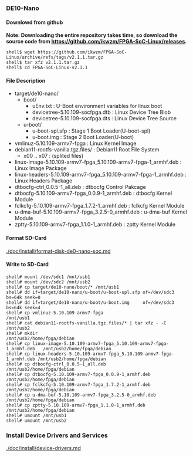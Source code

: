 ### DE10-Nano

#### Downlowd from github

**Note: Downloading the entire repository takes time, so download the source code from https://github.com/ikwzm/FPGA-SoC-Linux/releases.**

```console
shell$ wget https://github.com/ikwzm/FPGA-SoC-Linux/archive/refs/tags/v2.1.1.tar.gz
shell$ tar xfz v2.1.1.tar.gz
shell$ cd FPGA-SoC-Linux-v2.1.1
```

#### File Description

 * target/de10-nano/
   + boot/
     - uEnv.txt                                                      : U-Boot environment variables for linux boot
     - devicetree-5.10.109-socfpga.dtb                               : Linux Device Tree Blob   
     - devicetree-5.10.109-socfpga.dts                               : Linux Device Tree Source
   + u-boot/
     - u-boot-spl.sfp                                                : Stage 1 Boot Loader(U-boot-spl)
     - u-boot.img                                                    : Stage 2 Boot Loader(U-boot)
 * vmlinuz-5.10.109-armv7-fpga                                       : Linux Kernel Image
 * debian11-rootfs-vanilla.tgz.files/                                : Debian11 Root File System
   + x00 .. x07                                                      : (splited files)
 * linux-image-5.10.109-armv7-fpga_5.10.109-armv7-fpga-1_armhf.deb   : Linux Image Package
 * linux-headers-5.10.109-armv7-fpga_5.10.109-armv7-fpga-1_armhf.deb : Linux Headers Package
 * dtbocfg-ctrl_0.0.5-1_all.deb                                      : dtbocfg Control Pakcage
 * dtbocfg-5.10.109-armv7-fpga_0.0.9-1_armhf.deb                     : dtbocfg Kernel Module
 * fclkcfg-5.10.109-armv7-fpga_1.7.2-1_armhf.deb                     : fclkcfg Kernel Module
 * u-dma-buf-5.10.109-armv7-fpga_3.2.5-0_armhf.deb                   : u-dma-buf Kernel Module
 * zptty-5.10.109-armv7-fpga_1.1.0-1_armhf.deb                       : zptty   Kernel Module

#### Format SD-Card

[./doc/install/format-disk-de0-nano-soc.md](format-disk-de0-nano-soc.md)

#### Write to SD-Card

````console
shell# mount /dev/sdc1 /mnt/usb1
shell# mount /dev/sdc2 /mnt/usb2
shell# cp target/de10-nano/boot/* /mnt/usb1
shell# dd if=target/de10-nano/u-boot/u-boot-spl.sfp of=/dev/sdc3 bs=64k seek=0
shell# dd if=target/de10-nano/u-boot/u-boot.img     of=/dev/sdc3 bs=64k seek=4
shell# cp vmlinuz-5.10.109-armv7-fpga                                       /mnt/usb1
shell# cat debian11-rootfs-vanilla.tgz.files/* | tar xfz - -C               /mnt/usb2
shell# mkdir                                                                /mnt/usb2/home/fpga/debian
shell# cp linux-image-5.10.109-armv7-fpga_5.10.109-armv7-fpga-1_armhf.deb   /mnt/usb2/home/fpga/debian
shell# cp linux-headers-5.10.109-armv7-fpga_5.10.109-armv7-fpga-1_armhf.deb /mnt/usb2/home/fpga/debian
shell# cp dtbocfg-ctrl_0.0.5-1_all.deb                                      /mnt/usb2/home/fpga/debian
shell# cp dtbocfg-5.10.109-armv7-fpga_0.0.9-1_armhf.deb                     /mnt/usb2/home/fpga/debian
shell# cp fclkcfg-5.10.109-armv7-fpga_1.7.2-1_armhf.deb                     /mnt/usb2/home/fpga/debian
shell# cp u-dma-buf-5.10.109-armv7-fpga_3.2.5-0_armhf.deb                   /mnt/usb2/home/fpga/debian
shell# cp zptty-5.10.109-armv7-fpga_1.1.0-1_armhf.deb                       /mnt/usb2/home/fpga/debian
shell# umount /mnt/usb1
shell# umount /mnt/usb2
````

### Install Device Drivers and Services

[./doc/install/device-drivers.md](device-drivers.md)

